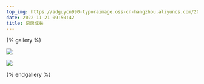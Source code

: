 ```yaml
---
top_img: https://adguycn990-typoraimage.oss-cn-hangzhou.aliyuncs.com/20221121113956.png
date: 2022-11-21 09:50:42
title: 记录成长
---
```


{% gallery %}

![](https://adguycn990-typoraimage.oss-cn-hangzhou.aliyuncs.com/honor-school.png)

![](https://adguycn990-typoraimage.oss-cn-hangzhou.aliyuncs.com/honor-province.jpg)

{% endgallery %}